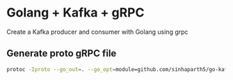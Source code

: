 # Golang + Kafka + gRPC
Create a Kafka producer and consumer with Golang using grpc


## Generate proto gRPC file 
```Bash
protoc -Iproto --go_out=. --go_opt=module=github.com/sinhaparth5/go-kafka-grpc-server --go-grpc_out=. --go-grpc_opt=module=github.com/sinhaparth5/go-kafka-grpc-server .\proto\service.proto
```